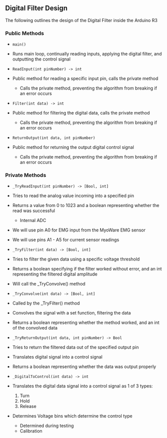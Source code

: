 ## Digital Filter Design
The following outlines the design of the Digital Filter inside the Arduino R3

### Public Methods
- `main()`
- Runs main loop, continually reading inputs, applying the digital filter, and outputting the control signal 

- `ReadInput(int pinNumber) -> int`
- Public method for reading a specific input pin, calls the private method
    - Calls the private method, preventing the algorithm from breaking if an error occurs

- `Filter(int data) -> int`
- Public method for filtering the digital data, calls the private method
    - Calls the private method, preventing the algorithm from breaking if an error occurs

- `ReturnOutput(int data, int pinNumber)`
- Public method for returning the output digital control signal
    - Calls the private method, preventing the algorithm from breaking if an error occurs

### Private Methods
- `_TryReadInput(int pinNumber) -> [Bool, int]`
- Tries to read the analog value incoming into a specified pin 
- Returns a value from 0 to 1023 and a boolean representing whether the read was successful
    - Internal ADC
- We will use pin A0 for EMG input from the MyoWare EMG sensor
- We will use pins A1 - A5 for current sensor readings

- `_TryFilter(int data) -> [Bool, int]`
- Tries to filter the given data using a specific voltage threshold
- Returns a boolean specifying if the filter worked without error, and an int representing the filtered digital amplitude
- Will call the _TryConvolve() method

- `_TryConvolve(int data) -> [Bool, int]`
- Called by the _TryFilter() method 
- Convolves the signal with a set function, filtering the data
- Returns a boolean representing whether the method worked, and an int of the convolved data

- `_TryReturnOutput(int data, int pinNumber) -> Bool`
- Tries to return the filtered data out of the specified output pin
- Translates digital signal into a control signal
- Returns a boolean representing whether the data was output properly

- `_DigitalToControl(int data) -> int`
- Translates the digital data signal into a control signal as 1 of 3 types:
    1) Turn
    2) Hold
    3) Release
- Determines Voltage bins which determine the control type
    - Determined during testing
    - Calibration 